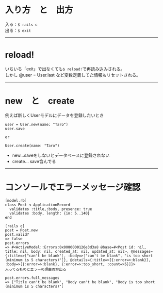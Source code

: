 # 入り方　と　出方
入る：`$ rails c`    
出る：`$ exit`
***

# reload!
いちいち「exit」で出なくても`$ reload!`で再読み込みされる。   
しかし @user = User.last など変数定義してた情報もリセットされる。
***

# new　と　create
例えば新しくUserモデルにデータを登録したいとき
~~~
user = User.new(name: "Taro")
user.save

or

User.create(name: "Taro")
~~~
- new...saveをしないとデータベースに登録されない
- create... save含んでる
***

# コンソールでエラーメッセージ確認
~~~
[model.rb]
class Post < ApplicationRecord
  validates :title,:body, presence: true
  validates :body, length: {in: 5..140}
end

[rails c]
post = Post.new
post.valid?
=> false
post.errors
=> #<ActiveModel::Errors:0x0000000126e3d3a8 @base=#<Post id: nil, title: nil, body: nil, created_at: nil, updated_at: nil>, @messages={:title=>["can't be blank"], :body=>["can't be blank", "is too short (minimum is 5 characters)"]}, @details={:title=>[{:error=>:blank}], :body=>[{:error=>:blank}, {:error=>:too_short, :count=>5}]}>
入ってるものとエラーの理由両方出る

post.errors.full_messages
=> ["Title can't be blank", "Body can't be blank", "Body is too short (minimum is 5 characters)"]
~~~

